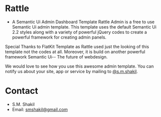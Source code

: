 # Rattle 
- A Semantic Ui Admin Dashboard Template
Rattle Admin is a free to use Semantic Ui admin template.
This template uses the default Semantic Ui 2.2 styles along with a variety of powerful jQuery codes to create a powerful framework for creating admin panels.

Special Thanks to FlatKit Template as Rattle used just the looking of this template not the codes at all. Moreover, it is build on another powerful framework Semantic Ui-- The future of webdesign.

We would love to see how you use this awesome admin template. You can notify us about your site, app or service by mailing to [@s.m.shakil](mailto:smshakil.kuet@gmail.com).

# Contact
* S.M. Shakil
* Email: smshakil@gmail.com

